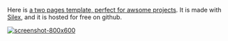 Here is [a two pages template, perfect for awsome projects](http://silex-templates.silex.me/clean-square/). It is made with [Silex](http://www.silex.me/), and it is hosted for free on github.

[![screenshot-800x600](http://silex-templates.silex.me/clean-square/screenshot-678x336.png)](http://silex-templates.silex.me/clean-square/)

